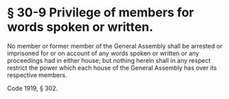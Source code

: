 # § 30-9 Privilege of members for words spoken or written.

<p>No member or former member of the General Assembly shall be arrested or imprisoned for or on account of any words spoken or written or any proceedings had in either house; but nothing herein shall in any respect restrict the power which each house of the General Assembly has over its respective members.</p><p>Code 1919, § 302.</p>